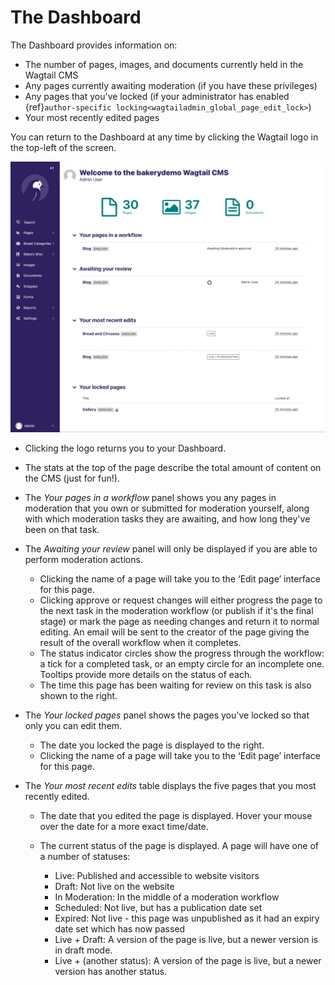 # The Dashboard

The Dashboard provides information on:

-   The number of pages, images, and documents currently held in the Wagtail CMS
-   Any pages currently awaiting moderation (if you have these privileges)
-   Any pages that you've locked (if your administrator has enabled {ref}`author-specific locking<wagtailadmin_global_page_edit_lock>`)
-   Your most recently edited pages

You can return to the Dashboard at any time by clicking the Wagtail logo in the top-left of the screen.

![Screenshot of Wagtail’s dashboard, with sidebar, header, summary metrics, and listing for pages in different states](../../_static/images/screen02_dashboard_editor.png)

-   Clicking the logo returns you to your Dashboard.

-   The stats at the top of the page describe the total amount of content on the CMS (just for fun!).

-   The _Your pages in a workflow_ panel shows you any pages in moderation that you own or submitted for moderation yourself, along with which
    moderation tasks they are awaiting, and how long they've been on that task.

-   The _Awaiting your review_ panel will only be displayed if you are able to perform moderation actions.

    -   Clicking the name of a page will take you to the ‘Edit page’ interface for this page.
    -   Clicking approve or request changes will either progress the page to the next task in the moderation workflow (or publish if it's the final stage) or mark the page as needing changes and return it to normal editing. An email will be sent to the creator of the page giving the result of the overall workflow when it completes.
    -   The status indicator circles show the progress through the workflow: a tick for a completed task, or an empty circle for an incomplete one. Tooltips provide more details on the status of each.
    -   The time this page has been waiting for review on this task is also shown to the right.

-   The _Your locked pages_ panel shows the pages you've locked so that only you can edit them.

    -   The date you locked the page is displayed to the right.
    -   Clicking the name of a page will take you to the ‘Edit page’ interface for this page.

-   The _Your most recent edits_ table displays the five pages that you most recently edited.

    -   The date that you edited the page is displayed. Hover your mouse over the date for a more exact time/date.

    -   The current status of the page is displayed. A page will have one of a number of statuses:

        -   Live: Published and accessible to website visitors
        -   Draft: Not live on the website
        -   In Moderation: In the middle of a moderation workflow
        -   Scheduled: Not live, but has a publication date set
        -   Expired: Not live - this page was unpublished as it had an expiry date set which has now passed
        -   Live + Draft: A version of the page is live, but a newer version is in draft mode.
        -   Live + (another status): A version of the page is live, but a newer version has another status.

